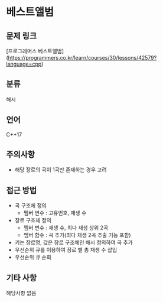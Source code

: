 # 베스트앨범
## 문제 링크
[프로그래머스 베스트앨범]
(https://programmers.co.kr/learn/courses/30/lessons/42579?language=cpp)
## 분류
해시
## 언어
C++17
## 주의사항
* 해당 장르의 곡이 1곡만 존재하는 경우 고려
## 접근 방법
* 곡 구조체 정의
  + 멤버 변수 : 고유번호, 재생 수
* 장르 구조체 정의
  + 멤버 변수 : 재생 수, 최다 재생 상위 2곡
  + 멤버 함수 : 곡 추가(최다 재생 2곡 추출 기능 포함)
* 키는 장르명, 값은 장르 구조체인 해시 정의하여 곡 추가
* 우선순위 큐를 이용하여 장르 별 총 재생 수 삽입
* 우선순위 큐 순회
## 기타 사항
해당사항 없음